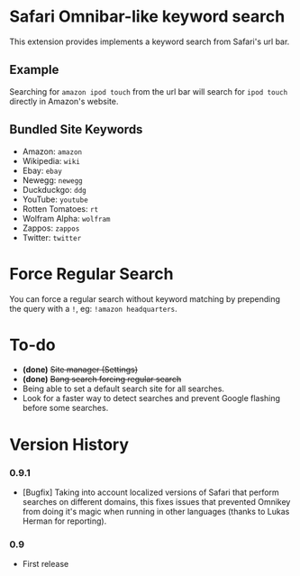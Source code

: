 # Safari Omnibar-like keyword search

This extension provides implements a keyword search from Safari's url bar.

## Example

Searching for `amazon ipod touch` from the url bar will search for `ipod touch` directly in Amazon's website.

## Bundled Site Keywords

- Amazon: `amazon`
- Wikipedia: `wiki`
- Ebay: `ebay`
- Newegg: `newegg`
- Duckduckgo: `ddg`
- YouTube: `youtube`
- Rotten Tomatoes: `rt`
- Wolfram Alpha: `wolfram`
- Zappos: `zappos`
- Twitter: `twitter`

# Force Regular Search

You can force a regular search without keyword matching by prepending the query with a `!`, eg: `!amazon headquarters`.

# To-do

- __(done)__ <strike>Site manager (Settings)</strike>
- __(done)__ <strike>Bang search forcing regular search</strike>
- Being able to set a default search site for all searches.
- Look for a faster way to detect searches and prevent Google flashing before some searches.

# Version History

### 0.9.1

- [Bugfix] Taking into account localized versions of Safari that perform searches on different domains, this fixes issues that prevented Omnikey from doing it's magic when running in other languages (thanks to Lukas Herman for reporting).

### 0.9

- First release